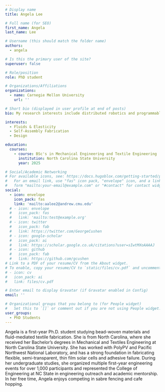 ```yaml
---
# Display name
title: Angela Lee

# Full name (for SEO)
first_name: Angela
last_name: Lee

# Username (this should match the folder name)
authors:
  - angela

# Is this the primary user of the site?
superuser: false

# Role/position
role: PhD student

# Organizations/Affiliations
organizations:
  - name: Carnegie Mellon University
    url: ''

# Short bio (displayed in user profile at end of posts)
bio: My research interests include distributed robotics and programmable matter.

interests:
  - Fluids & Elasticity
  - Self-Assembly Fabrication
  - Design

education:
  courses:
    - course: BSc's in Mechanical Engineering and Textile Engineering
      institution: North Carolina State University
      year: 2025

# Social/Academic Networking
# For available icons, see: https://docs.hugoblox.com/getting-started/page-builder/#icons
#   For an email link, use "fas" icon pack, "envelope" icon, and a link in the
#   form "mailto:your-email@example.com" or "#contact" for contact widget.
social:
  - icon: envelope
    icon_pack: fas
    link: 'mailto:aalee2@andrew.cmu.edu'
  # - icon: envelope
  #   icon_pack: fas
  #   link: 'mailto:test@example.org'
  # - icon: twitter
  #   icon_pack: fab
  #   link: https://twitter.com/GeorgeCushen
  # - icon: google-scholar
  #   icon_pack: ai
  #   link: https://scholar.google.co.uk/citations?user=sIwtMXoAAAAJ
  # - icon: github
  #   icon_pack: fab
  #   link: https://github.com/gcushen
# Link to a PDF of your resume/CV from the About widget.
# To enable, copy your resume/CV to `static/files/cv.pdf` and uncomment the lines below.
# - icon: cv
#   icon_pack: ai
#   link: files/cv.pdf

# Enter email to display Gravatar (if Gravatar enabled in Config)
email: ''

# Organizational groups that you belong to (for People widget)
#   Set this to `[]` or comment out if you are not using People widget.
user_groups:
  - PhD Students
---
```


Angela is a first-year Ph.D. student studying bead-woven materials and fluid-mediated textile fabrication. 
She is from North Carolina, where she received her Bachelor’s degrees in Mechanical and Textiles Engineering at North Carolina State University. 
She has worked with PolyPV and Pacific Northwest National Laboratory, and has a strong foundation in fabricating flexible, semi-transparent, thin film solar cells and adhesive failure. 
During her undergraduate studies, she organized multiple first-year engineering events for over 1,000 participants and represented the College of Engineering at NC State in engineering outreach and academic mentorship. 
In her free time, Angela enjoys competing in sabre fencing and cafe hopping.